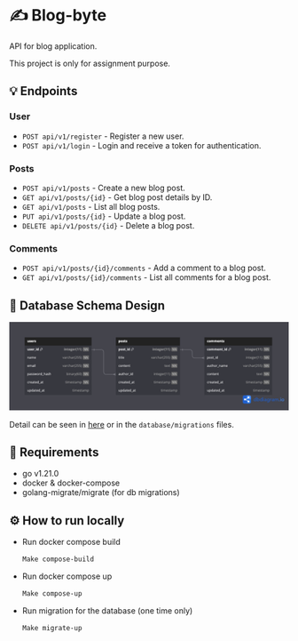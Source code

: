 # ✍️ Blog-byte

API for blog application.

This project is only for assignment purpose.

## 💡 Endpoints

### User

- `POST api/v1/register` - Register a new user.
- `POST api/v1/login` - Login and receive a token for authentication.

### Posts

- `POST api/v1/posts` - Create a new blog post.
- `GET api/v1/posts/{id}` - Get blog post details by ID.
- `GET api/v1/posts` - List all blog posts.
- `PUT api/v1/posts/{id}` - Update a blog post.
- `DELETE api/v1/posts/{id}` - Delete a blog post.

### Comments

- `POST api/v1/posts/{id}/comments` - Add a comment to a blog post.
- `GET api/v1/posts/{id}/comments` - List all comments for a blog post.

## 📕 Database Schema Design

<img title="Database Schema Design" alt="Database Schema Design" src="/db-schema.png">

Detail can be seen in [here](https://dbdiagram.io/d/Blog-byte-DB-Schema-66feecf5fb079c7ebd442bff) or in the `database/migrations` files.

## 📖 Requirements

- go v1.21.0
- docker & docker-compose
- golang-migrate/migrate (for db migrations)

## ⚙️ How to run locally

- Run docker compose build

  ```bash
  Make compose-build
  ```

- Run docker compose up

  ```bash
  Make compose-up
  ```

- Run migration for the database (one time only)

  ```bash
  Make migrate-up
  ```
